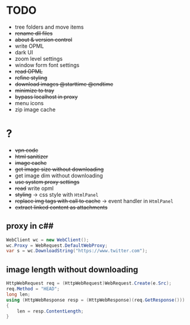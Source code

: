# TODO

- tree folders and move items
- ~~rename dll files~~
- ~~about & version control~~
- write OPML
- dark UI
- zoom level settings
- window form font settings
- ~~read OPML~~
- ~~refine styling~~
- ~~download images @starttime @endtime~~
- ~~minimize to tray~~
- ~~bypass localhost in proxy~~
- menu icons
- zip image cache



# ?

- ~~vpn code~~
- ~~html sanitizer~~
- ~~image cache~~
- ~~get image size without downloading~~
- get image dim without downloading
- ~~use system proxy settings~~
- ~~read~~ write opml
- ~~styling~~ -> css style with `HtmlPanel`
- ~~replace img tags with call to cache~~ -> event handler in `HtmlPanel`
- ~~extract linked content as attachments~~



## proxy in c##

```c#
WebClient wc = new WebClient();
wc.Proxy = WebRequest.DefaultWebProxy;
var s = wc.DownloadString("https://www.twitter.com");
```

## image length without downloading

```c#
HttpWebRequest req = (HttpWebRequest)WebRequest.Create(e.Src);
req.Method = "HEAD";
long len;
using (HttpWebResponse resp = (HttpWebResponse)(req.GetResponse()))
{
    len = resp.ContentLength;
}
```